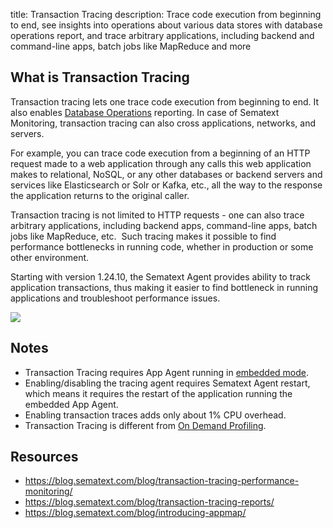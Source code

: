 title: Transaction Tracing
description: Trace code execution from beginning to end, see insights into operations about various data stores with database operations report, and trace arbitrary applications, including backend and command-line apps, batch jobs like MapReduce and more

## What is Transaction Tracing

Transaction tracing lets one trace code execution from beginning to end.
It also enables [Database Operations](database-operations) reporting. In case of
Sematext Monitoring, transaction tracing can also cross applications, networks, and
servers.

For example, you can trace code execution from a beginning of
an HTTP request made to a web application through any calls this web
application makes to relational, NoSQL, or any other databases or
backend servers and services like Elasticsearch or Solr or Kafka, etc.,
all the way to the response the application returns to the original
caller.

Transaction tracing is not limited to HTTP requests - one can
also trace arbitrary applications, including backend apps, command-line
apps, batch jobs like MapReduce, etc.  Such tracing makes it possible to
find performance bottlenecks in running code, whether in production or
some other environment.

Starting with version 1.24.10, the Sematext Agent provides ability to track
application transactions, thus making it easier to find bottleneck in
running applications and troubleshoot performance issues.

[![](https://sematext.files.wordpress.com/2015/08/appmap1_annotated.png)](http://blog.sematext.com/blog/introducing-appmap/)

## Notes

  - Transaction Tracing requires App Agent running in [embedded mode](/agents/sematext-agent/app-agent/spm-monitor-javaagent/).
  - Enabling/disabling the tracing agent requires Sematext Agent restart,
    which means it requires the restart of the application running the
    embedded App Agent.
  - Enabling transaction traces adds only about 1% CPU overhead.
  - Transaction Tracing is different from [On Demand Profiling](/monitoring/on-demand-profiling).

## Resources

  - <https://blog.sematext.com/blog/transaction-tracing-performance-monitoring/>
  - <https://blog.sematext.com/blog/transaction-tracing-reports/>
  - <https://blog.sematext.com/blog/introducing-appmap/>
